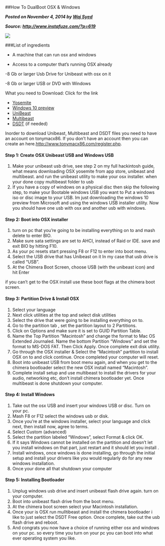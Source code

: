 ##How To DualBoot OSX & Windows

___Posted on November 4, 2014 by [Waj Syed](http://www.instafuze.com/)___

___Source: http://www.instafuze.com/?p=619___

![](http://www.instafuze.com/wp-content/uploads/2014/11/DUALBOOT-THUMB.jpg)

###List of ingredients

- A machine that can run osx and windows

- Access to a computer that’s running OSX already

-8 Gb or larger Usb Drive for Unibeast with osx on it

-8 Gb or larger USB or DVD with Windows


 
What you need to Download: Click for the link

- [Yosemite](https://itunes.apple.com/WebObjects/MZStore.woa/wa/viewSoftware?id=915041082&mt=12)
- [Windows 10 preview](http://windows.microsoft.com/en-us/windows/preview)
- [UniBeast](http://www.tonymacx86.com/downloads.php?do=file&id=244)
- [Multibeast](http://www.tonymacx86.com/downloads.php?do=file&id=242)
- [DSDT](http://www.tonymacx86.com/11-dsdt-database.html) (if needed)

Inorder to download Unibeast, Multibeast  and DSDT files you need to have an account on tonymacx86.  If you don’t have an account then you can create an here.http://www.tonymacx86.com/register.php.

#### Step 1: Create OSX Unibeast USB and Windows USB  

1. Make your unibeast usb drive, see step 2 on my full hackintosh guide, what means downloading OSX yosemite from app store, unibeast and multibeast. and run the unibeast utility to make your osx installer. when your done copy multibeast folder to usb
2. If you have a copy of windows on a physical disc then skip the following step, to make your Bootable windows USB you want to Put a windows iso or disc image to your USB. Im just downloading the windows 10 preview from Microsoft and using the windows USB installer utility.
Now you should have one usb with osx and another usb with windows.

#### Step 2: Boot into OSX installer

1. turn on pc that you’re going to be installing everything on to and mash delete to enter BIO.
2. Make sure sata settings are set to AHCI, instead of Raid or IDE. save and exit BIO by hitting F10.
3. As your pc resets start pressing F8 or F12 to enter into boot menu.
4. Select the USB drive that has Unibeast on it In my case that usb drive is called “USB”.
5. At the Chimera Boot Screen, choose USB (with the unibeast icon) and hit Enter

if you can’t get to the OSX install use these boot flags at the chimera boot screen.

#### Step 3: Partition Drive & Install OSX

1. Select your language
2. Next click utilities at the top and select disk utilities
3. Select the drive that were going to be installing everything on to.
4. Go to the partition tab , set the partition layout to 2 Partitions.
5. Click on Options and make sure it is set to GUID Partition Table.
6. Name the Top Partition “Macintosh” and change the format to Mac OS Extended Journaled. Name the bottom Partition “Windows” and set the format to MS-DOS FAT. Then Click Apply. Once complete exit disk utility.
7. Go through the OSX installer & Select the “Macintosh” partition to install OSX on to and click continue. Once completed your computer will reset.
8. Boot into unibeast USB from boot menu again, and when you get to the chimera bootloader select the new OSX install named “Macintosh”.
9. Complete install setup and use multibeast to install the drivers for your audio, networking etc, don’t install chimera bootloader yet. Once multibeast is done shutdown your computer.


#### Step 4: Install Windows

1. Take out the osx USB and insert your windows USB or disc. Turn on your pc.
2. Mash F8 or F12 select the windows usb or disk.
3. Once you’re at the windows installer, select your language and click next, then install now, agree to terms.
4. Select Custom (advanced)
5. Select the partition labeled “Windows”, select Format & click OK.
6. If it says Windows cannot be installed on the partition  and doesn’t let you install windows on that part, just restart and it should let you install .
7. Install windows, once windows is done installing, go through the initial setup and install your drivers like you would regularly do for any new windows installation.
8. Once your done all that shutdown your computer


#### Step 5: Installing Bootloader 

1. Unplug windows usb drive and insert unibeast flash drive again. turn on your computer.
2. Boot into unibeast flash drive from the boot menu.
3. At the chimera boot screen select your Macintosh installation.
4. Once your is OSX run mulltibeast and install the chimera bootloader i like to just select the DSDT Free option. Once complete, take out the usb flash drive and  reboot.
5. And congrats you now have a choice of running either osx and windows on your pc. so every time you turn on your pc you can boot into what ever operating system you like.

